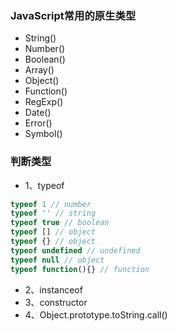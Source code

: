 ### JavaScript常用的原生类型
 * String()
 * Number()
 * Boolean()
 * Array()
 * Object()
 * Function()
 * RegExp()
 * Date()
 * Error()
 * Symbol()

### 判断类型
 * 1、typeof
  ```javascript
  typeof 1 // number
  typeof '' // string
  typeof true // boolean
  typeof [] // object
  typeof {} // object
  typeof undefined // undefined
  typeof null // object
  typeof function(){} // function
  ```
 * 2、instanceof
 * 3、constructor
 * 4、Object.prototype.toString.call()

